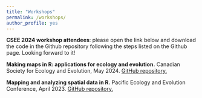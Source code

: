 ```yaml
---
title: "Workshops"
permalink: /workshops/
author_profile: yes
---
```




**CSEE 2024 workshop attendees**: please open the link below and download the code in the Github repository following the steps listed on the Github page. Looking forward to it!


**Making maps in R: applications for ecology and evolution.** Canadian Society for Ecology and Evolution, May 2024.
[GitHub repository.](https://github.com/wesleygreentree/CSEE2024-R-maps) 

**Mapping and analyzing spatial data in R.** Pacific Ecology and Evolution Conference, April 2023.
[GitHub repository.](https://github.com/wesleygreentree/PEEC2023-R-workshop)

